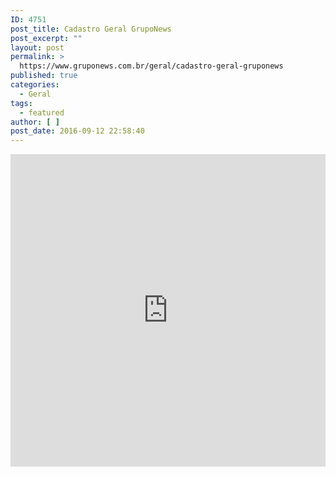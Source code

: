 ```yaml
---
ID: 4751
post_title: Cadastro Geral GrupoNews
post_excerpt: ""
layout: post
permalink: >
  https://www.gruponews.com.br/geral/cadastro-geral-gruponews
published: true
categories:
  - Geral
tags:
  - featured
author: [ ]
post_date: 2016-09-12 22:58:40
---
```

<iframe src="https://docs.google.com/forms/d/e/1FAIpQLSfjLf8Vk74lbyfoTAtFDIUh-NjvBvMTg--6TVDJPniwyeaazw/viewform?embedded=true" width="100%" height="500" frameborder="0" marginheight="0" marginwidth="0">Cadastre-se para receber áudios, vídeos, artigos, notícias e agilize sua inscrição para os próximos encontros.</iframe>